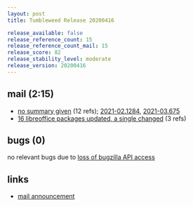 ```yaml
---
layout: post
title: Tumbleweed Release 20200416

release_available: false
release_reference_count: 15
release_reference_count_mail: 15
release_score: 82
release_stability_level: moderate
release_version: 20200416
---
```


## mail (2:15)

- [no summary given](https://github.com/boombatower/tumbleweed-review/issues/10) (12 refs); [2021-02.1284](https://github.com/boombatower/tumbleweed-review/issues/10), [2021-03.675](https://github.com/boombatower/tumbleweed-review/issues/10)
- [16 libreoffice packages updated, a single changed](https://lists.opensuse.org/opensuse-factory/2020-04/msg00368.html) (3 refs)

## bugs (0)

<!--more-->

no relevant bugs due to [loss of bugzilla API access](https://bugzilla.opensuse.org/show_bug.cgi?id=1157722)



## links

- [mail announcement](https://github.com/boombatower/tumbleweed-review/issues/10)
